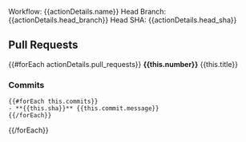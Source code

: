 Workflow: {{actionDetails.name}}
Head Branch: {{actionDetails.head_branch}}
Head SHA: {{actionDetails.head_sha}}

## Pull Requests
{{#forEach actionDetails.pull_requests}}
**{{this.number}}** {{this.title}}
### Commits
    {{#forEach this.commits}}
    - **{{this.sha}}** {{this.commit.message}}
    {{/forEach}}


{{/forEach}}

